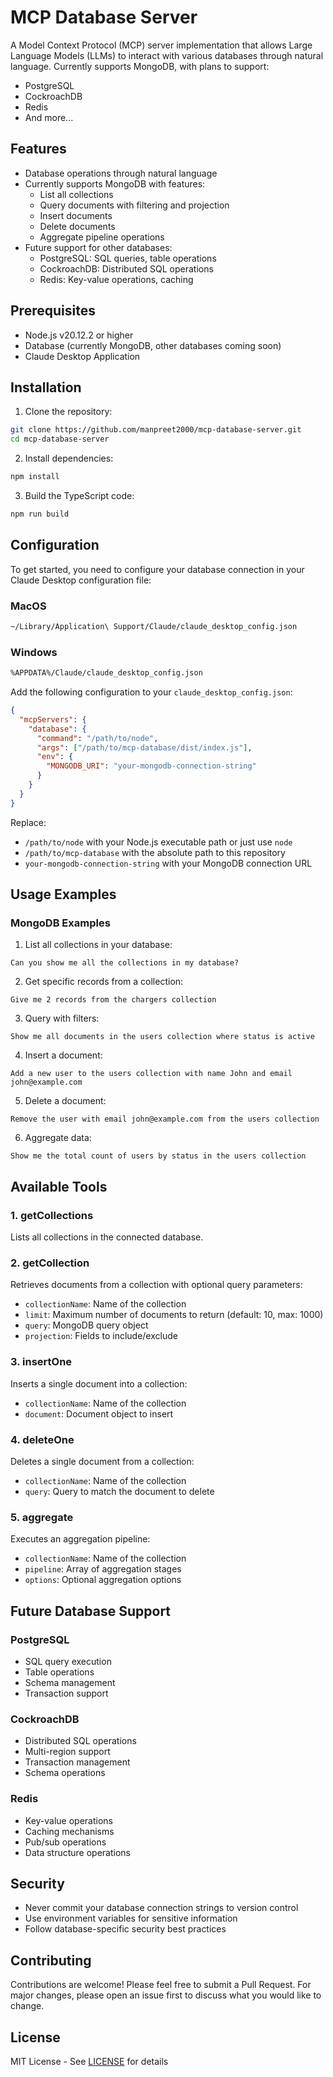 # MCP Database Server

A Model Context Protocol (MCP) server implementation that allows Large Language Models (LLMs) to interact with various databases through natural language. Currently supports MongoDB, with plans to support:

- PostgreSQL
- CockroachDB
- Redis
- And more...

## Features

- Database operations through natural language
- Currently supports MongoDB with features:
  - List all collections
  - Query documents with filtering and projection
  - Insert documents
  - Delete documents
  - Aggregate pipeline operations
- Future support for other databases:
  - PostgreSQL: SQL queries, table operations
  - CockroachDB: Distributed SQL operations
  - Redis: Key-value operations, caching

## Prerequisites

- Node.js v20.12.2 or higher
- Database (currently MongoDB, other databases coming soon)
- Claude Desktop Application

## Installation

1. Clone the repository:

```bash
git clone https://github.com/manpreet2000/mcp-database-server.git
cd mcp-database-server
```

2. Install dependencies:

```bash
npm install
```

3. Build the TypeScript code:

```bash
npm run build
```

## Configuration

To get started, you need to configure your database connection in your Claude Desktop configuration file:

### MacOS

```bash
~/Library/Application\ Support/Claude/claude_desktop_config.json
```

### Windows

```bash
%APPDATA%/Claude/claude_desktop_config.json
```

Add the following configuration to your `claude_desktop_config.json`:

```json
{
  "mcpServers": {
    "database": {
      "command": "/path/to/node",
      "args": ["/path/to/mcp-database/dist/index.js"],
      "env": {
        "MONGODB_URI": "your-mongodb-connection-string"
      }
    }
  }
}
```

Replace:

- `/path/to/node` with your Node.js executable path or just use `node`
- `/path/to/mcp-database` with the absolute path to this repository
- `your-mongodb-connection-string` with your MongoDB connection URL

## Usage Examples

### MongoDB Examples

1. List all collections in your database:

```
Can you show me all the collections in my database?
```

2. Get specific records from a collection:

```
Give me 2 records from the chargers collection
```

3. Query with filters:

```
Show me all documents in the users collection where status is active
```

4. Insert a document:

```
Add a new user to the users collection with name John and email john@example.com
```

5. Delete a document:

```
Remove the user with email john@example.com from the users collection
```

6. Aggregate data:

```
Show me the total count of users by status in the users collection
```

## Available Tools

### 1. getCollections

Lists all collections in the connected database.

### 2. getCollection

Retrieves documents from a collection with optional query parameters:

- `collectionName`: Name of the collection
- `limit`: Maximum number of documents to return (default: 10, max: 1000)
- `query`: MongoDB query object
- `projection`: Fields to include/exclude

### 3. insertOne

Inserts a single document into a collection:

- `collectionName`: Name of the collection
- `document`: Document object to insert

### 4. deleteOne

Deletes a single document from a collection:

- `collectionName`: Name of the collection
- `query`: Query to match the document to delete

### 5. aggregate

Executes an aggregation pipeline:

- `collectionName`: Name of the collection
- `pipeline`: Array of aggregation stages
- `options`: Optional aggregation options

## Future Database Support

### PostgreSQL

- SQL query execution
- Table operations
- Schema management
- Transaction support

### CockroachDB

- Distributed SQL operations
- Multi-region support
- Transaction management
- Schema operations

### Redis

- Key-value operations
- Caching mechanisms
- Pub/sub operations
- Data structure operations

## Security

- Never commit your database connection strings to version control
- Use environment variables for sensitive information
- Follow database-specific security best practices

## Contributing

Contributions are welcome! Please feel free to submit a Pull Request. For major changes, please open an issue first to discuss what you would like to change.

## License

MIT License - See [LICENSE](LICENSE) for details
